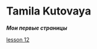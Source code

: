 
# Tamila Kutovaya
***Мои первые страницы***

[lesson 12]( https://github.com/Tamila-A/Tamila-A.github.io.git/lesson_12/ "Моя тренировка по уроку YouTube Акакдемия верстки" )
